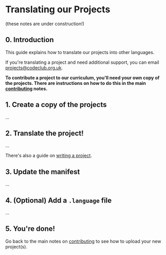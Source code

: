 # Translating our Projects
(these notes are under construction!)

## 0. Introduction

This guide explains how to translate our projects into other languages.

If you're translating a project and need additional support, you can email projects@codeclub.org.uk.

__To contribute a project to our curriculum, you'll need your own copy of the projects. There are instructions on how to do this in the main [contributing](CONTRIBUTING.md) notes.__

## 1. Create a copy of the projects

...

## 2. Translate the project!

...

There's also a guide on [writing a project](PROJECTS.md).

## 3. Update the manifest

...

## 4. (Optional) Add a `.language` file

...

## 5. You're done!

Go back to the main notes on [contributing](CONTRIBUTING.md) to see how to upload your new project(s).
